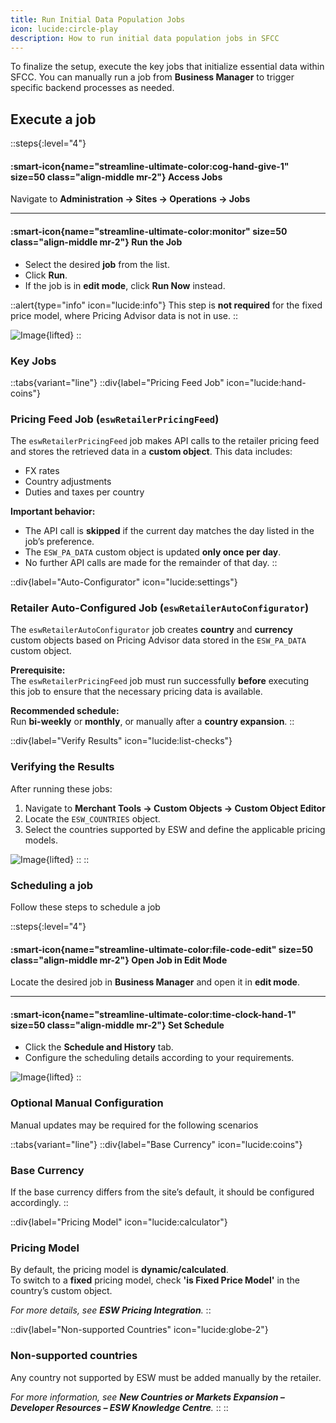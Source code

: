 ```yaml
---
title: Run Initial Data Population Jobs
icon: lucide:circle-play
description: How to run initial data population jobs in SFCC
---
```


To finalize the setup, execute the key jobs that initialize essential data within SFCC. You can manually run a job from **Business Manager** to trigger specific backend processes as needed.


## Execute a job

::steps{:level="4"}

#### :smart-icon{name="streamline-ultimate-color:cog-hand-give-1" size=50 class="align-middle mr-2"} Access Jobs  

Navigate to **Administration → Sites → Operations → Jobs**

---

#### :smart-icon{name="streamline-ultimate-color:monitor" size=50 class="align-middle mr-2"} Run the Job  

- Select the desired **job** from the list.
- Click **Run**.
- If the job is in **edit mode**, click **Run Now** instead.

::alert{type="info" icon="lucide:info"}
This step is **not required** for the fixed price model, where Pricing Advisor data is not in use.
::

![Image](/Screenshot2025-08-29091323.png){lifted}
::

### Key Jobs

::tabs{variant="line"}
  ::div{label="Pricing Feed Job" icon="lucide:hand-coins"}
  ### Pricing Feed Job (`eswRetailerPricingFeed`)
  The `eswRetailerPricingFeed` job makes API calls to the retailer pricing feed and stores the retrieved data in a **custom object**. This data includes:
  
  - FX rates  
  - Country adjustments  
  - Duties and taxes per country  

  **Important behavior:**
  - The API call is **skipped** if the current day matches the day listed in the job’s preference.  
  - The `ESW_PA_DATA` custom object is updated **only once per day**.  
  - No further API calls are made for the remainder of that day.
  ::

  ::div{label="Auto-Configurator" icon="lucide:settings"}
  ### Retailer Auto-Configured Job (`eswRetailerAutoConfigurator`)
  The `eswRetailerAutoConfigurator` job creates **country** and **currency** custom objects based on Pricing Advisor data stored in the `ESW_PA_DATA` custom object.

  **Prerequisite:**  
  The `eswRetailerPricingFeed` job must run successfully **before** executing this job to ensure that the necessary pricing data is available.

  **Recommended schedule:**  
  Run **bi-weekly** or **monthly**, or manually after a **country expansion**.
  ::

  ::div{label="Verify Results" icon="lucide:list-checks"}
  ### Verifying the Results
  After running these jobs:

  1. Navigate to **Merchant Tools → Custom Objects → Custom Object Editor**  
  2. Locate the `ESW_COUNTRIES` object.  
  3. Select the countries supported by ESW and define the applicable pricing models.

  ![Image](/Screenshot2025-08-29092017.png){lifted}
  ::
::

### Scheduling a job

Follow these steps to schedule a job

::steps{:level="4"}

#### :smart-icon{name="streamline-ultimate-color:file-code-edit" size=50 class="align-middle mr-2"} Open Job in Edit Mode  

Locate the desired job in **Business Manager** and open it in **edit mode**.

---

#### :smart-icon{name="streamline-ultimate-color:time-clock-hand-1" size=50 class="align-middle mr-2"} Set Schedule  

- Click the **Schedule and History** tab.
- Configure the scheduling details according to your requirements.

![Image](/image-20250729-141646.png){lifted}
::

### Optional Manual Configuration

Manual updates may be required for the following scenarios

::tabs{variant="line"}
  ::div{label="Base Currency" icon="lucide:coins"}
  ### Base Currency
  If the base currency differs from the site’s default, it should be configured accordingly.
  ::

  ::div{label="Pricing Model" icon="lucide:calculator"}
  ### Pricing Model
  By default, the pricing model is **dynamic/calculated**.  
  To switch to a **fixed** pricing model, check **'is Fixed Price Model'** in the country’s custom object.

  _For more details, see **ESW Pricing Integration**._
  ::

  ::div{label="Non-supported Countries" icon="lucide:globe-2"}
  ### Non-supported countries
  Any country not supported by ESW must be added manually by the retailer.

  _For more information, see **New Countries or Markets Expansion – Developer Resources – ESW Knowledge Centre**._
  ::
::
